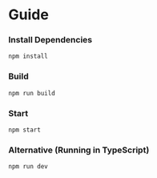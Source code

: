 # Guide

### Install Dependencies
`
npm install
`

### Build
`
npm run build
`

### Start
`
npm start
`

### Alternative (Running in TypeScript)
`
npm run dev
`
